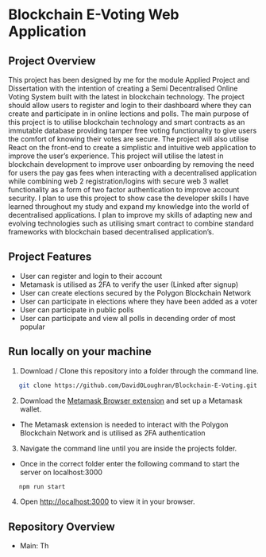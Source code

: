# Blockchain E-Voting Web Application

## Project Overview

This project has been designed by me for the module Applied Project and Dissertation with the intention of creating a Semi Decentralised Online Voting System built with the latest in blockchain technology. The project should allow users to register and login to their dashboard where they can create and participate in in online lections and polls.
The main purpose of this project is to utilise blockchain technology and smart contracts as an immutable database providing tamper free voting functionality to give users the comfort of knowing their votes are secure. The project will also utilise React on the front-end to create a simplistic and intuitive web application to improve the user’s experience. 
This project will utilise the latest in blockchain development to improve user onboarding by removing the need for users the pay gas fees when interacting with a decentralised application while combining web 2 registration/logins with secure web 3 wallet functionality as a form of two factor authentication to improve account security.
I plan to use this project to show case the developer skills I have learned throughout my study and expand my knowledge into the world of decentralised applications. I plan to improve my skills of adapting new and evolving technologies such as utilising smart contract to combine standard frameworks with blockchain based decentralised application’s.  

## Project Features
- User can register and login to their account
- Metamask is utilised as 2FA to verify the user (Linked after signup)
- User can create elections secured by the Polygon Blockchain Network
- User can participate in elections where they have been added as a voter
- User can participate in public polls 
- User can participate and view all polls in decending order of most popular

## Run locally on your machine
1. Download / Clone this repository into a folder through the command line.<br/>
```sh
   git clone https://github.com/DavidOLoughran/Blockchain-E-Voting.git
   ```
   
2. Download the  [Metamask Browser extension](https://metamask.io/download/) and set up a Metamask wallet.<br/>
- The Metamask extension is needed to interact with the Polygon Blockchain Network and is utilised as 2FA authentication
   
3. Navigate the command line until you are inside the projects folder.<br/>
- Once in the correct folder enter the following command to start the server on localhost:3000
```sh
   npm run start
   ```
   
4. Open [http://localhost:3000](http://localhost:3000) to view it in your browser.

## Repository Overview

- Main: Th


